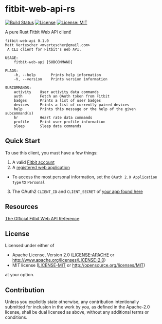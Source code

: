 # fitbit-web-api-rs
[![Build Status](https://travis-ci.com/mvertescher/fitbit-web-api-rs.svg?branch=master)](https://travis-ci.com/mvertescher/fitbit-web-api-rs)
[![License](https://img.shields.io/badge/License-Apache%202.0-blue.svg)](https://opensource.org/licenses/Apache-2.0)
[![License: MIT](https://img.shields.io/badge/License-MIT-yellow.svg)](https://opensource.org/licenses/MIT)

A pure Rust Fitbit Web API client!

```
fitbit-web-api 0.1.0
Matt Vertescher <mvertescher@gmail.com>
 A CLI client for Fitbit's Web API.

USAGE:
    fitbit-web-api [SUBCOMMAND]

FLAGS:
    -h, --help       Prints help information
    -V, --version    Prints version information

SUBCOMMANDS:
    activity    User activity data commands
    auth        Fetch an OAuth token from Fitbit
    badges      Prints a list of user badges
    devices     Prints a list of currently paired devices
    help        Prints this message or the help of the given subcommand(s)
    hr          Heart rate data commands
    profile     Print user profile information
    sleep       Sleep data commands
```

## Quick Start

To use this client, you must have a few things:
1. A valid [Fitbit account](https://www.fitbit.com/signup)
2. A [registered web application](https://dev.fitbit.com/apps/new)
  - To access the most personal information, set the `OAuth 2.0 Application Type` to `Personal`
3. The OAuth2 `CLIENT_ID` and `CLIENT_SECRET` of [your app found here](https://dev.fitbit.com/apps)

## Resources

[The Official Fitbit Web API Reference](http://dev.fitbit.com/build/reference/web-api/)

## License

Licensed under either of

 * Apache License, Version 2.0
   ([LICENSE-APACHE](LICENSE-APACHE) or http://www.apache.org/licenses/LICENSE-2.0)
 * MIT license
   ([LICENSE-MIT](LICENSE-MIT) or http://opensource.org/licenses/MIT)

at your option.

## Contribution

Unless you explicitly state otherwise, any contribution intentionally submitted
for inclusion in the work by you, as defined in the Apache-2.0 license, shall be
dual licensed as above, without any additional terms or conditions.
